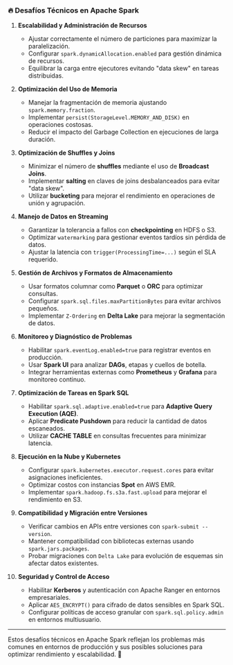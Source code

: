 ### 🔥 Desafíos Técnicos en Apache Spark

1. **Escalabilidad y Administración de Recursos**
    - Ajustar correctamente el número de particiones para maximizar la paralelización.
    - Configurar `spark.dynamicAllocation.enabled` para gestión dinámica de recursos.
    - Equilibrar la carga entre ejecutores evitando "data skew" en tareas distribuidas.

2. **Optimización del Uso de Memoria**
    - Manejar la fragmentación de memoria ajustando `spark.memory.fraction`.
    - Implementar `persist(StorageLevel.MEMORY_AND_DISK)` en operaciones costosas.
    - Reducir el impacto del Garbage Collection en ejecuciones de larga duración.

3. **Optimización de Shuffles y Joins**
    - Minimizar el número de **shuffles** mediante el uso de **Broadcast Joins**.
    - Implementar **salting** en claves de joins desbalanceados para evitar "data skew".
    - Utilizar **bucketing** para mejorar el rendimiento en operaciones de unión y agrupación.

4. **Manejo de Datos en Streaming**
    - Garantizar la tolerancia a fallos con **checkpointing** en HDFS o S3.
    - Optimizar `watermarking` para gestionar eventos tardíos sin pérdida de datos.
    - Ajustar la latencia con `trigger(ProcessingTime=...)` según el SLA requerido.

5. **Gestión de Archivos y Formatos de Almacenamiento**
    - Usar formatos columnar como **Parquet** o **ORC** para optimizar consultas.
    - Configurar `spark.sql.files.maxPartitionBytes` para evitar archivos pequeños.
    - Implementar `Z-Ordering` en **Delta Lake** para mejorar la segmentación de datos.

6. **Monitoreo y Diagnóstico de Problemas**
    - Habilitar `spark.eventLog.enabled=true` para registrar eventos en producción.
    - Usar **Spark UI** para analizar **DAGs**, etapas y cuellos de botella.
    - Integrar herramientas externas como **Prometheus** y **Grafana** para monitoreo continuo.

7. **Optimización de Tareas en Spark SQL**
    - Habilitar `spark.sql.adaptive.enabled=true` para **Adaptive Query Execution (AQE)**.
    - Aplicar **Predicate Pushdown** para reducir la cantidad de datos escaneados.
    - Utilizar **CACHE TABLE** en consultas frecuentes para minimizar latencia.

8. **Ejecución en la Nube y Kubernetes**
    - Configurar `spark.kubernetes.executor.request.cores` para evitar asignaciones ineficientes.
    - Optimizar costos con instancias **Spot** en AWS EMR.
    - Implementar `spark.hadoop.fs.s3a.fast.upload` para mejorar el rendimiento en S3.

9. **Compatibilidad y Migración entre Versiones**
    - Verificar cambios en APIs entre versiones con `spark-submit --version`.
    - Mantener compatibilidad con bibliotecas externas usando `spark.jars.packages`.
    - Probar migraciones con `Delta Lake` para evolución de esquemas sin afectar datos existentes.

10. **Seguridad y Control de Acceso**
    - Habilitar **Kerberos** y autenticación con Apache Ranger en entornos empresariales.
    - Aplicar `AES_ENCRYPT()` para cifrado de datos sensibles en Spark SQL.
    - Configurar políticas de acceso granular con `spark.sql.policy.admin` en entornos multiusuario.

---

Estos desafíos técnicos en Apache Spark reflejan los problemas más comunes en entornos de producción y sus posibles soluciones para optimizar rendimiento y escalabilidad. 🚀

